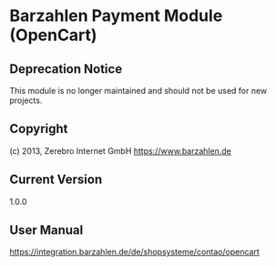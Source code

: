 # Barzahlen Payment Module (OpenCart)

## Deprecation Notice
This module is no longer maintained and should not be used for new projects.

## Copyright
(c) 2013, Zerebro Internet GmbH
https://www.barzahlen.de

## Current Version
1.0.0

## User Manual
https://integration.barzahlen.de/de/shopsysteme/contao/opencart
